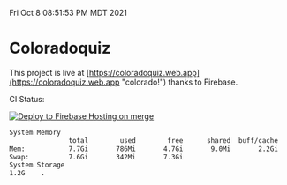 Fri Oct  8 08:51:53 PM MDT 2021

# Coloradoquiz


This project is live at [https://coloradoquiz.web.app](https://coloradoquiz.web.app "colorado!") thanks to Firebase.

CI Status: 

[![Deploy to Firebase Hosting on merge](https://github.com/teamkushal/coloradoquiz/actions/workflows/firebase-hosting-merge.yml/badge.svg)](https://github.com/teamkushal/coloradoquiz/actions/workflows/firebase-hosting-merge.yml)

```bash
System Memory
               total        used        free      shared  buff/cache   available
Mem:           7.7Gi       786Mi       4.7Gi       9.0Mi       2.2Gi       6.6Gi
Swap:          7.6Gi       342Mi       7.3Gi
System Storage
1.2G	.
```
```bash

